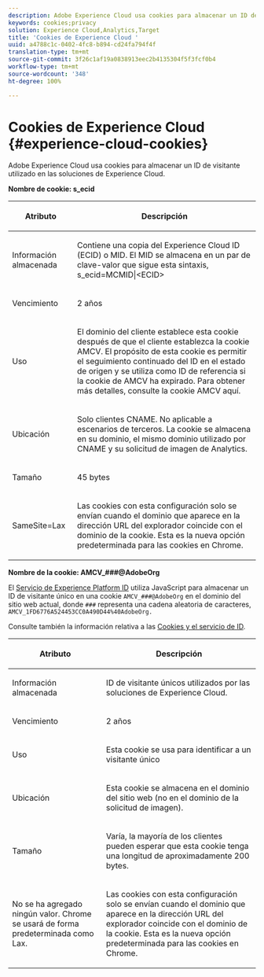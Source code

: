 ```yaml
---
description: Adobe Experience Cloud usa cookies para almacenar un ID de visitante utilizado en las soluciones de Experience Cloud.
keywords: cookies;privacy
solution: Experience Cloud,Analytics,Target
title: 'Cookies de Experience Cloud '
uuid: a4788c1c-0402-4fc8-b894-cd24fa794f4f
translation-type: tm+mt
source-git-commit: 3f26c1af19a0838913eec2b4135304f5f3fcf0b4
workflow-type: tm+mt
source-wordcount: '348'
ht-degree: 100%

---
```



# Cookies de Experience Cloud {#experience-cloud-cookies}

Adobe Experience Cloud usa cookies para almacenar un ID de visitante utilizado en las soluciones de Experience Cloud.

**Nombre de cookie: s_ecid**

<table id="table_FF4C70D3D4CC425BA65162D5A9504F7D"> 
 <thead> 
  <tr> 
   <th colname="col1" class="entry"> <p>Atributo </p> </th> 
   <th colname="col2" class="entry"> <p>Descripción </p> </th> 
  </tr> 
 </thead>
 <tbody> 
  <tr> 
   <td colname="col1"> <p>Información almacenada </p> </td> 
   <td colname="col2"> <p> Contiene una copia del Experience Cloud ID (ECID) o MID. El MID se almacena en un par de clave-valor que sigue esta sintaxis, s_ecid=MCMID|&lt;ECID&gt; </p> </td> 
  </tr> 
  <tr> 
   <td colname="col1"> <p> Vencimiento </p> </td> 
   <td colname="col2"> <p>2 años </p> </td> 
  </tr> 
  <tr> 
   <td colname="col1"> <p> Uso </p> </td> 
   <td colname="col2"> <p>El dominio del cliente establece esta cookie después de que el cliente establezca la cookie AMCV. El propósito de esta cookie es permitir el seguimiento continuado del ID en el estado de origen y se utiliza como ID de referencia si la cookie de AMCV ha expirado. Para obtener más detalles, consulte la cookie AMCV aquí. </p> </td> 
  </tr> 
  <tr> 
   <td colname="col1"> <p> Ubicación </p> </td> 
   <td colname="col2"> <p>Solo clientes CNAME. No aplicable a escenarios de terceros. La cookie se almacena en su dominio, el mismo dominio utilizado por CNAME y su solicitud de imagen de Analytics. </p> </td> 
  </tr> 
  <tr> 
   <td colname="col1"> <p> Tamaño </p> </td> 
   <td colname="col2"> <p>45 bytes </p> </td> 
  </tr> 
  <tr> 
   <td colname="col1"> <p> SameSite=Lax </p> </td> 
   <td colname="col2"> <p>Las cookies con esta configuración solo se envían cuando el dominio que aparece en la dirección URL del explorador coincide con el dominio de la cookie. Esta es la nueva opción predeterminada para las cookies en Chrome.</p> </td> 
  </tr> 
 </tbody> 
</table>

**Nombre de la cookie: AMCV_###@AdobeOrg**

El [Servicio de Experience Platform ID](https://docs.adobe.com/content/help/es-ES/id-service/using/home.html) utiliza JavaScript para almacenar un ID de visitante único en una cookie `AMCV_###@AdobeOrg` en el dominio del sitio web actual, donde `###` representa una cadena aleatoria de caracteres, `AMCV_1FD6776A524453CC0A490D44%40AdobeOrg.`

Consulte también la información relativa a las [Cookies y el servicio de ID](https://docs.adobe.com/content/help/es-ES/id-service/using/intro/cookies.html).

<table id="table_1883C0836C1E4AF5A262FBF5000C1B11"> 
 <thead> 
  <tr> 
   <th colname="col1" class="entry"> <p>Atributo </p> </th> 
   <th colname="col2" class="entry"> <p>Descripción </p> </th> 
  </tr> 
 </thead>
 <tbody> 
  <tr> 
   <td colname="col1"> <p>Información almacenada </p> </td> 
   <td colname="col2"> <p> ID de visitante únicos utilizados por las soluciones de Experience Cloud. </p> </td> 
  </tr> 
  <tr> 
   <td colname="col1"> <p> Vencimiento </p> </td> 
   <td colname="col2"> <p> 2 años </p> </td> 
  </tr> 
  <tr> 
   <td colname="col1"> <p> Uso </p> </td> 
   <td colname="col2"> <p> Esta cookie se usa para identificar a un visitante único </p> </td> 
  </tr> 
  <tr> 
   <td colname="col1"> <p> Ubicación </p> </td> 
   <td colname="col2"> <p> Esta cookie se almacena en el dominio del sitio web (no en el dominio de la solicitud de imagen). </p> </td> 
  </tr> 
  <tr> 
   <td colname="col1"> <p> Tamaño </p> </td> 
   <td colname="col2"> <p> Varía, la mayoría de los clientes pueden esperar que esta cookie tenga una longitud de aproximadamente 200 bytes. </p> </td> 
  </tr> 
  <tr> 
   <td colname="col1"> <p>No se ha agregado ningún valor. Chrome se usará de forma predeterminada como Lax. </p> </td> 
   <td colname="col2"> <p> Las cookies con esta configuración solo se envían cuando el dominio que aparece en la dirección URL del explorador coincide con el dominio de la cookie. Esta es la nueva opción predeterminada para las cookies en Chrome. </p> </td> 
  </tr> 
 </tbody> 
</table>

